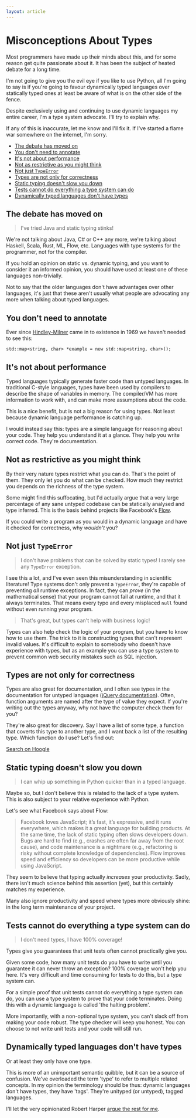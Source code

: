 ```yaml
---
layout: article
---
```


# Misconceptions About Types

Most programmers have made up their minds about this, and for some
reason get quite passionate about it. It has been the subject of
heated debate for a long time.

I'm not going to give you the evil eye if you like to use Python, all
I'm going to say is if you're going to favour dynamically typed
languages over statically typed ones at least be aware of what is on
the other side of the fence.

Despite exclusively using and continuing to use dynamic languages my
entire career, I'm a type system advocate. I'll try to explain why.

If any of this is inaccurate, let me know and I'll fix it. If I've
started a flame war somewhere on the internet, I'm sorry.

* [The debate has moved on](#the-debate-has-moved-on)
* [You don't need to annotate](#you-dont-need-to-annotate)
* [It's not about performance](#its-not-about-performance)
* [Not as restrictive as you might think](#not-as-restrictive-as-you-might-think)
* [Not just `TypeError`](#not-just-typeerror)
* [Types are not only for correctness](#types-are-not-only-for-correctness)
* [Static typing doesn't slow you down](#static-typing-doesnt-slow-you-down)
* [Tests cannot do everything a type system can do](#tests-cannot-do-everything-a-type-system-can-do)
* [Dynamically typed languages don't have types](#dynamically-typed-languages-dont-have-types)

## The debate has moved on

> I've tried Java and static typing stinks!

We're not talking about Java, C# or C++ any more, we're talking about
Haskell, Scala, Rust, ML, Flow, etc. Languages with type systems for
the programmer, not for the compiler.

If you hold an opinion on static vs. dynamic typing, and you want to
consider it an informed opinion, you should have used at least one of
these languages non-trivially.

Not to say that the older languages don't have advantages over other
languages, it's just that these aren't usually what people are
advocating any more when talking about typed languages.

## You don't need to annotate

Ever since
[Hindley-Milner](http://en.wikipedia.org/wiki/Hindley–Milner_type_system)
came in to existence in 1969 we haven't needed to see this:

`std::map<string, char> *example = new std::map<string, char>();`

## It's not about performance

Typed languages typically generate faster code than untyped
languages. In traditional C-style languages, types have been used by
compilers to describe the shape of variables in memory. The
compiler/VM has more information to work with, and can make more
assumptions about the code.

This is a nice benefit, but is not a big reason for using types. Not
least because dynamic language performance is catching up.

I would instead say this: types are a simple language for reasoning
about your code. They help you understand it at a glance. They help
you write correct code. They're documentation.

## Not as restrictive as you might think

By their very nature types restrict what you can do. That's the point
of them. They only let you do what can be checked. How much they
restrict you depends on the richness of the type system.

Some might find this suffocating, but I'd actually argue that a very
large percentage of any sane untyped codebase can be statically
analysed and type inferred. This is the basis behind projects like
Facebook's [Flow](http://flowtype.org).

If you could write a program as you would in a dynamic language and
have it checked for correctness, why *wouldn't* you?

## Not just `TypeError`

> I don't have problems that can be solved by static types! I rarely
> see any `TypeError` exception.

I see this a lot, and I've even seen this misunderstanding in
scientific literature! Type systems don't only prevent a `TypeError`,
they're capable of preventing *all* runtime exceptions. In fact, they
can *prove* (in the mathematical sense) that your program cannot fail
at runtime, and that it always terminates. That means every typo and
every misplaced `null` found without even running your program.

> That's great, but types can't help with business logic!

Types can also help check the logic of your program, but you have to
know how to use them. The trick to it is constructing types that can't
represent invalid values. It's difficult to explain to somebody who
doesn't have experience with types, but as an example you can use a
type system to prevent common web security mistakes such as SQL
injection.

## Types are not only for correctness

Types are also great for documentation, and I often see types in the
documentation for untyped languages
([jQuery documentation](http://api.jquery.com/add/)). Often, function
arguments are named after the type of value they expect. If you're
writing out the types anyway, why not have the computer check them for
you?

They're also great for discovery. Say I have a list of some type, a
function that coverts this type to another type, and I want back a
list of the resulting type. Which function do I use? Let's find out:

[Search on Hoogle](https://www.haskell.org/hoogle/?hoogle=%28a+-%3e+b%29+-%3e+%5ba%5d+-%3e+%5bb%5d)

## Static typing doesn't slow you down

> I can whip up something in Python quicker than in a typed language.

Maybe so, but I don't believe this is related to the lack of a type
system. This is also subject to your relative experience with Python.

Let's see what Facebook says about Flow:

> Facebook loves JavaScript; it’s fast, it’s expressive, and it runs
> everywhere, which makes it a great language for building products. At
> the same time, the lack of static typing often slows developers
> down. Bugs are hard to find (e.g., crashes are often far away from the
> root cause), and code maintenance is a nightmare (e.g., refactoring is
> risky without complete knowledge of dependencies). Flow improves speed
> and efficiency so developers can be more productive while using
> JavaScript.

They seem to believe that typing actually *increases* your
productivity. Sadly, there isn't much science behind this assertion
(yet), but this certainly matches my experience.

Many also ignore productivity and speed where types more obviously
shine: in the long term maintenance of your project.

## Tests cannot do everything a type system can do

> I don't need types, I have 100% coverage!

Types give you guarantees that unit tests often cannot practically
give you.

Given some code, how many unit tests do you have to write until you
guarantee it can never throw an exception? 100% coverage won't help
you here. It's very difficult and time consuming for tests to do this,
but a type system can.

For a simple proof that unit tests cannot do everything a type system
can do, you can use a type system to prove that your code
terminates. Doing this with a dynamic language is called 'the halting
problem'.

More importantly, with a non-optional type system, you can't slack off
from making your code robust. The type checker will keep you
honest. You can choose to not write unit tests and your code will
still run.

## Dynamically typed languages don't have types

Or at least they only have one type.

This is more of an unimportant semantic quibble, but it can be a
source of confusion. We've overloaded the term 'type' to refer to
multiple related concepts. In my opinion the terminology should be
thus: dynamic languages don't have types, they have 'tags'. They're
unityped (or untyped), tagged languages.

I'll let the very opinionated Robert Harper [argue the rest for me](https://existentialtype.wordpress.com/2011/03/19/dynamic-languages-are-static-languages/).
